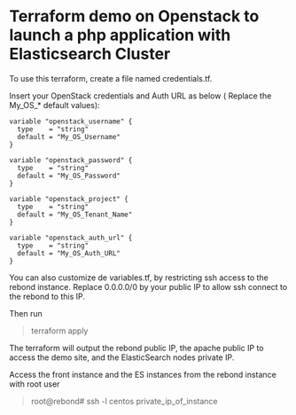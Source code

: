 # Terraform demo on Openstack to launch a php application with Elasticsearch Cluster

To use this terraform, create a file named credentials.tf.

Insert your OpenStack credentials and Auth URL as below ( Replace the My_OS_* default values):


    variable "openstack_username" {
      type    = "string"
      default = "My_OS_Username"
    }

    variable "openstack_password" {
      type    = "string"
      default = "My_OS_Password"
    }

    variable "openstack_project" {
      type    = "string"
      default = "My_OS_Tenant_Name"
    }

    variable "openstack_auth_url" {
      type    = "string"
      default = "My_OS_Auth_URL"
    }


You can also customize de variables.tf, by restricting ssh access to the rebond instance. Replace 0.0.0.0/0 by your  public IP to allow ssh connect to the rebond to this IP.

Then run

> terraform apply

The terraform will output the rebond public IP, the apache public IP to access the demo site, and the ElasticSearch  nodes private IP.


Access the front instance and the ES instances from the rebond instance with root user

> root@rebond# ssh -l centos private_ip_of_instance
